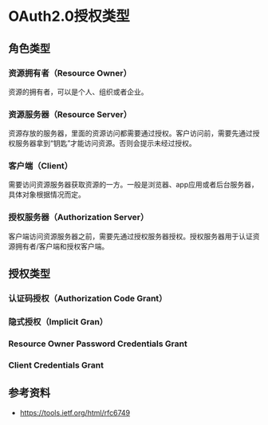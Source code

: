 # OAuth2.0授权类型

## 角色类型

### 资源拥有者（Resource Owner）

资源的拥有者，可以是个人、组织或者企业。

### 资源服务器（Resource Server）

资源存放的服务器，里面的资源访问都需要通过授权。客户访问前，需要先通过授权服务器拿到“钥匙”才能访问资源。否则会提示未经过授权。

### 客户端（Client）

需要访问资源服务器获取资源的一方。一般是浏览器、app应用或者后台服务器，具体对象根据情况而定。

### 授权服务器（Authorization Server）

客户端访问资源服务器之前，需要先通过授权服务器授权。授权服务器用于认证资源拥有者/客户端和授权客户端。

## 授权类型

### 认证码授权（Authorization Code Grant）

### 隐式授权（Implicit Gran）

### Resource Owner Password Credentials Grant 

### Client Credentials Grant

## 参考资料

* https://tools.ietf.org/html/rfc6749